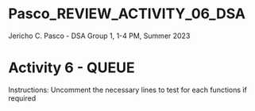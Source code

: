 # Pasco_REVIEW_ACTIVITY_06_DSA
Jericho C. Pasco - DSA Group 1, 1-4 PM, Summer 2023

# Activity 6 - QUEUE
Instructions: Uncomment the necessary lines to test for each functions if required
